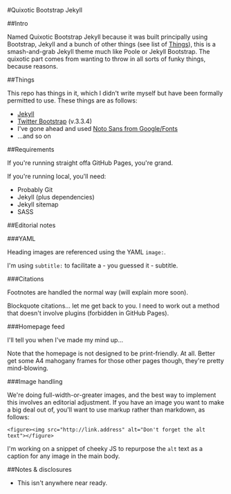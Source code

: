 #Quixotic Bootstrap Jekyll

##Intro

Named Quixotic Bootstrap Jekyll because it was built principally using Bootstrap, Jekyll and a bunch of other things (see list of [Things](#things)), this is a smash-and-grab Jekyll theme much like Poole or Jekyll Bootstrap. The quixotic part comes from wanting to throw in all sorts of funky things, because reasons.

##Things

This repo has things in it, which I didn't write myself but have been formally permitted to use. These things are as follows:

* [Jekyll](http://jekyllrb.com/)
* [Twitter Bootstrap](http://getbootstrap.com/) (v.3.3.4)
* I've gone ahead and used [Noto Sans from Google/Fonts](https://www.google.com/fonts#UsePlace:use/Collection:Noto+Sans)
* ...and so on

##Requirements

If you're running straight offa GitHub Pages, you're grand.

If you're running local, you'll need:
* Probably Git
* Jekyll (plus dependencies)
* Jekyll sitemap
* SASS

##Editorial notes

###YAML

Heading images are referenced using the YAML `image:`.

I'm using `subtitle:` to facilitate a - you guessed it - subtitle.

###Citations

Footnotes are handled the normal way (will explain more soon).

Blockquote citations... let me get back to you. I need to work out a method that doesn't involve plugins (forbidden in GitHub Pages).

###Homepage feed

I'll tell you when I've made my mind up...

Note that the homepage is not designed to be print-friendly. At all. Better get some A4 mahogany frames for those other pages though, they're pretty mind-blowing. 

###Image handling

We're doing full-width-or-greater images, and the best way to implement this involves an editorial adjustment. If you have an image you want to make a big deal out of, you'll want to use markup rather than markdown, as follows:

    <figure><img src="http://link.address" alt="Don't forget the alt text"></figure>

I'm working on a snippet of cheeky JS to repurpose the `alt` text as a caption for any image in the main body.

##Notes & disclosures

- This isn't anywhere near ready.
